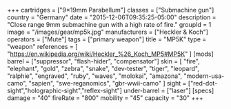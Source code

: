 +++
cartridges = ["9×19mm Parabellum"]
classes = ["Submachine gun"]
country = "Germany"
date = "2015-12-06T09:35:25-05:00"
description = "Close range 9mm submachine gun with a high rate of fire."
groupId = 1
image = "/images/gear/mp5k.jpg"
manufacturers = ["Heckler & Koch"]
operators = ["Mute"]
tags = ["primary weapon"]
title = "MP5K"
type = "weapon"
references = [
  "https://en.wikipedia.org/wiki/Heckler_%26_Koch_MP5#MP5K"
]
[mods]
  barrel = ["suppressor", "flash-hider", "compensator"]
  skin = [
    "fire",
    "elephant",
    "gold",
    "zebra",
    "snake",
    "dev-tester",
    "tiger",
    "leopard",
    "ralphie",
    "engraved",
    "ruby",
    "waves",
    "molokai",
    "amazona",
    "modern-usa-camo",
    "sapien",
    "swe-reganomics",
    "gbr-wwii-camo"
  ]
  sight = ["red-dot-sight","holographic-sight","reflex-sight"]
  under-barrel = ["laser"]
[specs]
  damage = "40"
  fireRate = "800"
  mobility = "45"
  capacity = "30"
+++
